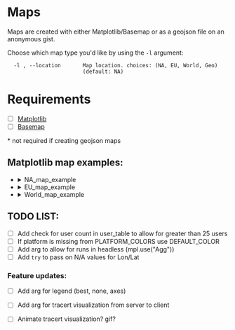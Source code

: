 
# Maps

Maps are created with either Matplotlib/Basemap or as a geojson file on an anonymous gist.

Choose which map type you'd like by using the `-l` argument:

```
  -l , --location       Map location. choices: (NA, EU, World, Geo)
                        (default: NA)
```

# Requirements

- [ ] [Matplotlib](https://matplotlib.org/1.2.1/users/installing.html)
- [ ] [Basemap](https://matplotlib.org/basemap/users/installing.html)

\* not required if creating geojson maps


## Matplotlib map examples:

<ul>
<li><details>
<summary>NA_map_example</a></summary>

![NA_map_example](https://github.com/blacktwin/JBOPS/raw/master/maps/NA_map_example.PNG "NA_map_example")

</details></li>

<li><details>
<summary>EU_map_example</a></summary>

![EU_map_example](https://github.com/blacktwin/JBOPS/raw/master/maps/EU_map_example.PNG "EU_map_example")

</details></li>

<li><details>
<summary>World_map_example</a></summary>

![World_map_example](https://github.com/blacktwin/JBOPS/raw/master/maps/World_map_example.PNG "World_map_example")
</details></li>
</ul>

## TODO LIST:

- [ ] Add check for user count in user_table to allow for greater than 25 users
- [ ] If platform is missing from PLATFORM_COLORS use DEFAULT_COLOR
- [ ] Add arg to allow for runs in headless (mpl.use("Agg"))
- [ ] Add `try` to pass on N/A values for Lon/Lat

### Feature updates:

- [ ] Add arg for legend (best, none, axes)
- [ ] Add arg for tracert visualization from server to client
- [ ] Animate tracert visualization? gif?




